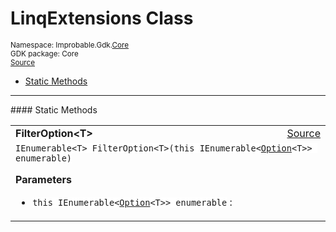 
# LinqExtensions Class
<sup>
Namespace: Improbable.Gdk.<a href="{{.Site.BaseURL}}/api/core-index">Core</a><br/>
GDK package: Core<br/>
<a href="https://www.github.com/spatialos/gdk-for-unity/blob/88a422dc255ef1d47ee9385f226ca439f31c000b/workers/unity/Packages/io.improbable.gdk.core/Components/Option.cs/#L147">Source</a>
<style>
a code {
                    padding: 0em 0.25em!important;
}
code {
                    background-color: #ffffff!important;
}
</style>
</sup>
<nav id="pageToc" class="page-toc"><ul><li><a href="#static-methods">Static Methods</a>
</ul></nav>











</p>
<hr style="width:100%; border-top-color:#d8d8d8" />
#### Static Methods


</p>




<table width="100%">
    <tr>
        <td style="border-right:none"><a id="filteroption-t-this-ienumerable-option-t"></a><b>FilterOption&lt;T&gt;</b></td>
        <td style="border-left:none; text-align:right"><a href="https://www.github.com/spatialos/gdk-for-unity/blob/88a422dc255ef1d47ee9385f226ca439f31c000b/workers/unity/Packages/io.improbable.gdk.core/Components/Option.cs/#L149">Source</a></td>
    </tr>
    <tr>
        <td colspan="2">
<code>IEnumerable&lt;T&gt; FilterOption&lt;T&gt;(this IEnumerable&lt;<a href="{{.Site.BaseURL}}/api/core/option">Option</a>&lt;T&gt;&gt; enumerable)</code></p>



</p>

<b>Parameters</b>

<ul>
<li><code>this IEnumerable&lt;<a href="{{.Site.BaseURL}}/api/core/option">Option</a>&lt;T&gt;&gt; enumerable</code> : </li>
</ul>





</td>
    </tr>
</table>







